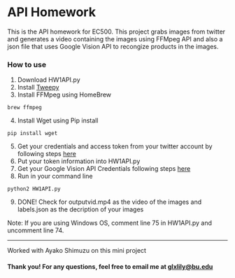 # API Homework

This is the API homework for EC500. This project grabs images from twitter and generates a video containing the images using FFMpeg API and also a json file that uses Google Vision API to recongize products in the images.

### How to use
1. Download HW1API.py
2. Install [Tweepy](https://github.com/tweepy/tweepy)
3. Install FFMpeg using HomeBrew
```
brew ffmpeg
```
4. Install Wget using Pip install
```
pip install wget
```
5. Get your credentials and access token from your twitter account by following steps [here](https://www.slickremix.com/docs/how-to-get-api-keys-and-tokens-for-twitter/)
6. Put your token information into HW1API.py
7. Get your Google Vision API Credentials following steps [here](https://cloud.google.com/vision/docs/auth)
8. Run in your command line 
```
python2 HW1API.py
```
9. DONE! Check for outputvid.mp4 as the video of the images and labels.json as the decription of your images

Note: If you are using Windows OS, comment line 75 in HW1API.py and uncomment line 74.

--- 
Worked with Ayako Shimuzu on this mini project
#### Thank you! For any questions, feel free to email me at glxlily@bu.edu
